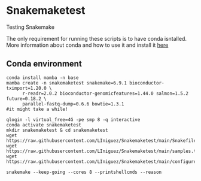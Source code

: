 # Snakemaketest
Testing Snakemake

The only requirement for running these scripts is to have conda isntalled. More information about conda and how to use it and install it [here](https://bioconda.github.io/)


## Conda environment

```{bash}
conda install mamba -n base
mamba create -n snakemaketest snakemake=6.9.1 bioconductor-tximport=1.20.0 \
      r-readr=2.0.2 bioconductor-genomicfeatures=1.44.0 salmon=1.5.2 future=0.18.2 \
      parallel-fastq-dump=0.6.6 bowtie=1.3.1
#it might take a while!
```

```{bash}
qlogin -l virtual_free=4G -pe smp 8 -q interactive
conda activate snakemaketest
mkdir snakemaketest & cd snakemaketest
wget https://raw.githubusercontent.com/LIniguez/Snakemaketest/main/Snakefile
wget https://raw.githubusercontent.com/LIniguez/Snakemaketest/main/samples.txt
wget https://raw.githubusercontent.com/LIniguez/Snakemaketest/main/configure.yaml
```

```{bash}
snakemake --keep-going --cores 8 --printshellcmds --reason
```
